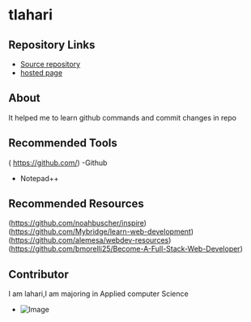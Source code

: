 # tlahari
## Repository Links
- [Source repository](https://github.com/Thamatamlahari/tlahari)
- [hosted page]( https://thamatamlahari.github.io/tlahari/)
## About
It helped me to learn github commands and commit changes in repo
## Recommended Tools
( https://github.com/) -Github
- Notepad++
## Recommended Resources
(https://github.com/noahbuscher/inspire)
(https://github.com/Mybridge/learn-web-development)
(https://github.com/alemesa/webdev-resources)
(https://github.com/bmorelli25/Become-A-Full-Stack-Web-Developer)
## Contributor
I am lahari,I am majoring in Applied computer Science
- ![Image](https://en.wikipedia.org/wiki/Nature#/media/File:Bachalpsee_reflection.jpg)





